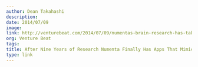 ```yaml
---
author: Dean Takahashi
description:
date: 2014/07/09
image:
link: http://venturebeat.com/2014/07/09/numentas-brain-research-has-taken-a-long-nine-years-but-it-starting-to-pay-off-interview/
org: Venture Beat
tags:
title: After Nine Years of Research Numenta Finally Has Apps That Mimic the Way the Brain Works
type: link
---
```

